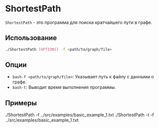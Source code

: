 # ShortestPath

`ShortestPath` - это программа для поиска кратчайшего пути в графе.

## Использование

```bash
./ShortestPath [OPTIONS] -f <path/to/graph/file>
```

## Опции
* ```bash-f <path/to/graph/file>```: Указывает путь к файлу с данными о графе.
* ```bash-t```: Выводит время выполнения программы.
## Примеры

  ./ShortestPath -f ../src/examples/basic_example_1.txt
  ./ShortestPath -t -f ../src/examples/basic_example_1.txt
        
